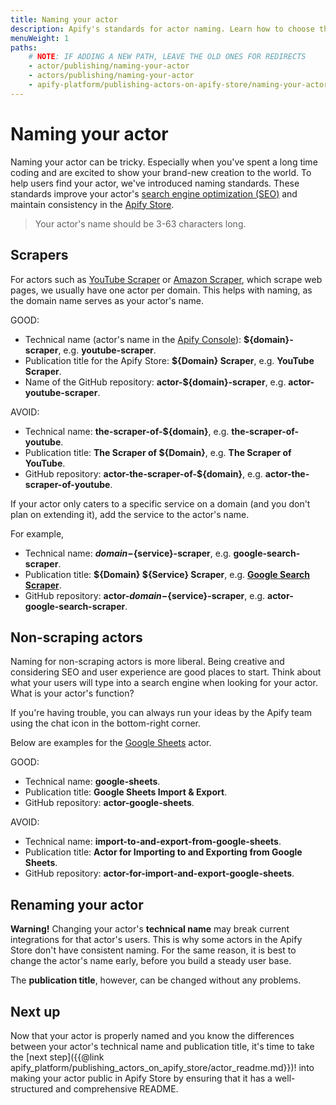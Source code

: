 ```yaml
---
title: Naming your actor
description: Apify's standards for actor naming. Learn how to choose the right name for scraping and non-scraping actors and how to optimize your actor for search engines.
menuWeight: 1
paths:
    # NOTE: IF ADDING A NEW PATH, LEAVE THE OLD ONES FOR REDIRECTS
    - actor/publishing/naming-your-actor
    - actors/publishing/naming-your-actor
    - apify-platform/publishing-actors-on-apify-store/naming-your-actor
---
```


# [](#naming-your-actor) Naming your actor

Naming your actor can be tricky. Especially when you've spent a long time coding and are excited to show your brand-new creation to the world. To help users find your actor, we've introduced naming standards. These standards improve your actor's [search engine optimization (SEO)](https://en.wikipedia.org/wiki/Search_engine_optimization) and maintain consistency in the [Apify Store](https://apify.com/store).

> Your actor's name should be 3-63 characters long.

## [](#scrapers) Scrapers

For actors such as [YouTube Scraper](https://apify.com/bernardo/youtube-scraper) or [Amazon Scraper](https://apify.com/vaclavrut/amazon-crawler), which scrape web pages, we usually have one actor per domain. This helps with naming, as the domain name serves as your actor's name.

GOOD:

- Technical name (actor's name in the [Apify Console](https://console.apify.com)): **${domain}-scraper**, e.g. **youtube-scraper**.
- Publication title for the Apify Store: **${Domain} Scraper**, e.g. **YouTube Scraper**.
- Name of the GitHub repository: **actor-${domain}-scraper**, e.g. **actor-youtube-scraper**.

AVOID:

- Technical name: **the-scraper-of-${domain}**, e.g. **the-scraper-of-youtube**.
- Publication title: **The Scraper of ${Domain}**, e.g. **The Scraper of YouTube**.
- GitHub repository: **actor-the-scraper-of-${domain}**, e.g. **actor-the-scraper-of-youtube**.

If your actor only caters to a specific service on a domain (and you don't plan on extending it), add the service to the actor's name.

For example,

- Technical name: **${domain}-${service}-scraper**, e.g. **google-search-scraper**.
- Publication title: **${Domain} ${Service} Scraper**, e.g. [**Google Search Scraper**](https://apify.com/apify/google-search-scraper).
- GitHub repository: **actor-${domain}-${service}-scraper**, e.g. **actor-google-search-scraper**.

## [](#non-scraping-actors) Non-scraping actors

Naming for non-scraping actors is more liberal. Being creative and considering SEO and user experience are good places to start. Think about what your users will type into a search engine when looking for your actor. What is your actor's function?

If you're having trouble, you can always run your ideas by the Apify team using the chat icon in the bottom-right corner.

Below are examples for the [Google Sheets](https://apify.com/lukaskrivka/google-sheets) actor.

GOOD:

- Technical name: **google-sheets**.
- Publication title: **Google Sheets Import & Export**.
- GitHub repository: **actor-google-sheets**.

AVOID:

- Technical name: **import-to-and-export-from-google-sheets**.
- Publication title: **Actor for Importing to and Exporting from Google Sheets**.
- GitHub repository: **actor-for-import-and-export-google-sheets**.

## [](#renaming-your-actor) Renaming your actor

**Warning!** Changing your actor's **technical name** may break current integrations for that actor's users. This is why some actors in the Apify Store don't have consistent naming. For the same reason, it is best to change the actor's name early, before you build a steady user base.

The **publication title**, however, can be changed without any problems.

## [](#next) Next up

Now that your actor is properly named and you know the differences between your actor's technical name and publication title, it's time to take the [next step]({{@link apify_platform/publishing_actors_on_apify_store/actor_readme.md}})! into making your actor public in Apify Store by ensuring that it has a well-structured and comprehensive README.
